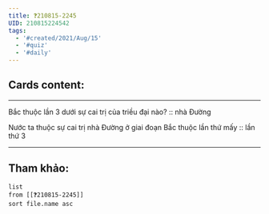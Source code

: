 ```yaml
---
title: ❓210815-2245
UID: 210815224542
tags:
  - '#created/2021/Aug/15'
  - '#quiz'
  - '#daily'
---
```


## Cards content:
---

Bắc thuộc lần 3 dưới sự cai trị của triều đại nào? :: nhà Đường
<!--SR:!2021-10-19,44,290-->

Nước ta thuộc sự cai trị nhà Đường ở giai đoạn Bắc thuộc lần thứ mấy :: lần thứ 3
<!--SR:!2022-02-01,121,290-->

---

## Tham khảo:
```dataview
list
from [[❓210815-2245]]
sort file.name asc
```